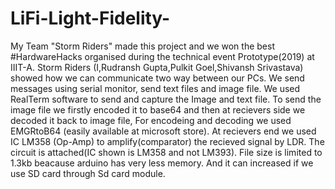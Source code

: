 # LiFi-Light-Fidelity-
My Team "Storm Riders" made this project and we won the best #HardwareHacks organised during the technical event Prototype(2019) at IIIT-A.
Storm Riders (I,Rudransh Gupta,Pulkit Goel,Shivansh Srivastava) showed how we can communicate two way between our PCs. We send messages using serial monitor, send text files and image file.
We used RealTerm software to send and capture the Image and text file. To send the image file we firstly encoded it to base64 and then at recievers side we decoded it back to image file, For encodeing and decoding we used EMGRtoB64 (easily available at microsoft store).
At recievers end we used IC LM358 (Op-Amp) to amplify(comparator) the recieved signal by LDR.
The circuit is attached(IC shown is LM358 and not LM393).
File size is limited to 1.3kb beacause arduino has very less memory. And it can increased if we use SD card through Sd card module.
